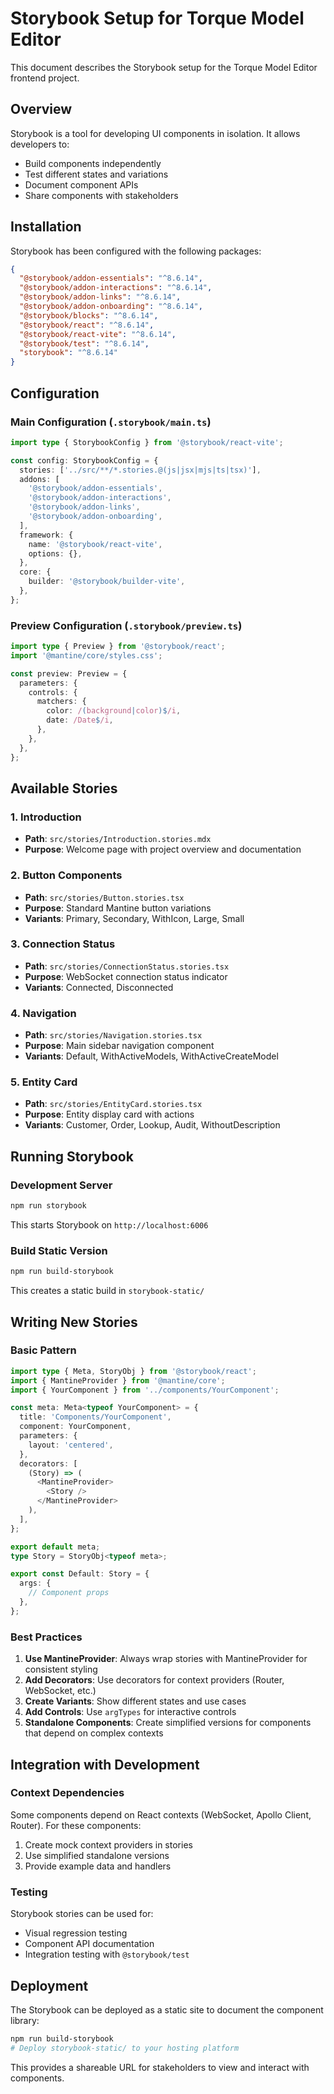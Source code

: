 # Storybook Setup for Torque Model Editor

This document describes the Storybook setup for the Torque Model Editor frontend project.

## Overview

Storybook is a tool for developing UI components in isolation. It allows developers to:
- Build components independently
- Test different states and variations
- Document component APIs
- Share components with stakeholders

## Installation

Storybook has been configured with the following packages:

```json
{
  "@storybook/addon-essentials": "^8.6.14",
  "@storybook/addon-interactions": "^8.6.14", 
  "@storybook/addon-links": "^8.6.14",
  "@storybook/addon-onboarding": "^8.6.14",
  "@storybook/blocks": "^8.6.14",
  "@storybook/react": "^8.6.14",
  "@storybook/react-vite": "^8.6.14",
  "@storybook/test": "^8.6.14",
  "storybook": "^8.6.14"
}
```

## Configuration

### Main Configuration (`.storybook/main.ts`)

```typescript
import type { StorybookConfig } from '@storybook/react-vite';

const config: StorybookConfig = {
  stories: ['../src/**/*.stories.@(js|jsx|mjs|ts|tsx)'],
  addons: [
    '@storybook/addon-essentials',
    '@storybook/addon-interactions',
    '@storybook/addon-links',
    '@storybook/addon-onboarding',
  ],
  framework: {
    name: '@storybook/react-vite',
    options: {},
  },
  core: {
    builder: '@storybook/builder-vite',
  },
};
```

### Preview Configuration (`.storybook/preview.ts`)

```typescript
import type { Preview } from '@storybook/react';
import '@mantine/core/styles.css';

const preview: Preview = {
  parameters: {
    controls: {
      matchers: {
        color: /(background|color)$/i,
        date: /Date$/i,
      },
    },
  },
};
```

## Available Stories

### 1. Introduction
- **Path**: `src/stories/Introduction.stories.mdx`
- **Purpose**: Welcome page with project overview and documentation

### 2. Button Components
- **Path**: `src/stories/Button.stories.tsx`
- **Purpose**: Standard Mantine button variations
- **Variants**: Primary, Secondary, WithIcon, Large, Small

### 3. Connection Status
- **Path**: `src/stories/ConnectionStatus.stories.tsx`
- **Purpose**: WebSocket connection status indicator
- **Variants**: Connected, Disconnected

### 4. Navigation
- **Path**: `src/stories/Navigation.stories.tsx`
- **Purpose**: Main sidebar navigation component
- **Variants**: Default, WithActiveModels, WithActiveCreateModel

### 5. Entity Card
- **Path**: `src/stories/EntityCard.stories.tsx`
- **Purpose**: Entity display card with actions
- **Variants**: Customer, Order, Lookup, Audit, WithoutDescription

## Running Storybook

### Development Server
```bash
npm run storybook
```
This starts Storybook on `http://localhost:6006`

### Build Static Version
```bash
npm run build-storybook
```
This creates a static build in `storybook-static/`

## Writing New Stories

### Basic Pattern
```typescript
import type { Meta, StoryObj } from '@storybook/react';
import { MantineProvider } from '@mantine/core';
import { YourComponent } from '../components/YourComponent';

const meta: Meta<typeof YourComponent> = {
  title: 'Components/YourComponent',
  component: YourComponent,
  parameters: {
    layout: 'centered',
  },
  decorators: [
    (Story) => (
      <MantineProvider>
        <Story />
      </MantineProvider>
    ),
  ],
};

export default meta;
type Story = StoryObj<typeof meta>;

export const Default: Story = {
  args: {
    // Component props
  },
};
```

### Best Practices

1. **Use MantineProvider**: Always wrap stories with MantineProvider for consistent styling
2. **Add Decorators**: Use decorators for context providers (Router, WebSocket, etc.)
3. **Create Variants**: Show different states and use cases
4. **Add Controls**: Use `argTypes` for interactive controls
5. **Standalone Components**: Create simplified versions for components that depend on complex contexts

## Integration with Development

### Context Dependencies
Some components depend on React contexts (WebSocket, Apollo Client, Router). For these components:

1. Create mock context providers in stories
2. Use simplified standalone versions
3. Provide example data and handlers

### Testing
Storybook stories can be used for:
- Visual regression testing
- Component API documentation
- Integration testing with `@storybook/test`

## Deployment

The Storybook can be deployed as a static site to document the component library:

```bash
npm run build-storybook
# Deploy storybook-static/ to your hosting platform
```

This provides a shareable URL for stakeholders to view and interact with components.